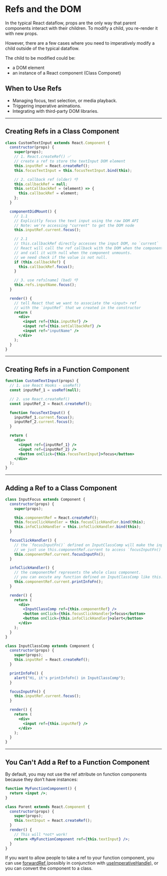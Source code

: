 # Refs and the DOM

In the typical React dataflow, props are the only way that parent components interact with their children. To modify a child, you re-render it with new props.

However, there are a few cases where you need to imperatively modify a child outside of the typical dataflow.

The child to be modified could be:

- a DOM element
- an instance of a React component (Class Componet)

## When to Use Refs

- Managing focus, text selection, or media playback.
- Triggering imperative animations.
- Integrating with third-party DOM libraries.

---

## Creating Refs in a Class Component

```jsx
class CustomTextInput extends React.Component {
  constructor(props) {
    super(props);
    // 1. React.createRef() ✅
    // create a ref to store the textInput DOM element
    this.inputRef = React.createRef();
    this.focusTextInput = this.focusTextInput.bind(this);

    // 2. callback ref (older) 👎
    this.callbackRef = null;
    this.setCallbackRef = (element) => {
      this.callbackRef = element;
    };
  }

  componentDidMount() {
    // 1.1
    // Explicitly focus the text input using the raw DOM API
    // Note: we're accessing "current" to get the DOM node
    this.inputRef.current.focus();

    // 2.1
    // this.callbackRef directly accesses the input DOM, no `current`
    // React will call the ref callback with the DOM when the component mounts,
    // and call it with null when the component unmounts.
    // we need check if the value is not null.
    if (this.callbackRef) {
      this.callbackRef.focus();
    }

    // 3. use refs[name] (bad) 👎
    this.refs.inputName.focus();
  }

  render() {
    // tell React that we want to associate the <input> ref
    // with the `inputRef` that we created in the constructor
    return (
      <div>
        <input ref={this.inputRef} />
        <input ref={this.setCallbackRef} />
        <input ref="inputName" />
      </div>
    );
  }
}
```

---

## Creating Refs in a Function Component

```jsx
function CustomTextInput(props) {
  // 1. use React Hooks - useRef()
  const inputRef_1 = useRef(null);

  // 2. use React.createRef()
  const inputRef_2 = React.createRef();

  function focusTextInput() {
    inputRef_1.current.focus();
    inputRef_2.current.focus();
  }

  return (
    <div>
      <input ref={inputRef_1} />
      <input ref={inputRef_2} />
      <button onClick={this.focusTextInput}>focus</button>
    </div>
  );
}
```

---

## Adding a Ref to a Class Component

```jsx
class InputFocus extends Component {
  constructor(props) {
    super(props);

    this.componentRef = React.createRef();
    this.focusClickHandler = this.focusClickHandler.bind(this);
    this.infoClickHandler = this.infoClickHandler.bind(this);
  }

  focusClickHandler() {
    // the `focusInputFn()` defined on InputClassComp will make the input be focused.
    // we just use this.componentRef.current to access `focusInputFn()` and excute it.
    this.componentRef.current.focusInputFn();
  }

  infoClickHandler() {
    // the componentRef represents the whole class component.
    // you can excute any function defined on InputClassComp like this:
    this.componentRef.current.printInfoFn();
  }

  render() {
    return (
      <div>
        <InputClassComp ref={this.componentRef} />
        <button onClick={this.focusClickHandler}>focus</button>
        <button onClick={this.infoClickHandler}>alert</button>
      </div>
    );
  }
}

class InputClassComp extends Component {
  constructor(props) {
    super(props);
    this.inputRef = React.createRef();
  }

  printInfoFn() {
    alert("Hi, it's printInfoFn() in InputClassComp");
  }

  focusInputFn() {
    this.inputRef.current.focus();
  }

  render() {
    return (
      <div>
        <input ref={this.inputRef} />
      </div>
    );
  }
}
```

---

## You Can't Add a Ref to a Function Component

By default, you may not use the ref attribute on function components because they don’t have instances:

```jsx
function MyFunctionComponent() {
  return <input />;
}

class Parent extends React.Component {
  constructor(props) {
    super(props);
    this.textInput = React.createRef();
  }
  render() {
    // This will *not* work!
    return <MyFunctionComponent ref={this.textInput} />;
  }
}
```

If you want to allow people to take a ref to your function component, you can use [forwardRef ](https://reactjs.org/docs/forwarding-refs.html) (possibly in conjunction with [useImperativeHandle](https://reactjs.org/docs/hooks-reference.html#useimperativehandle)), or you can convert the component to a class.
